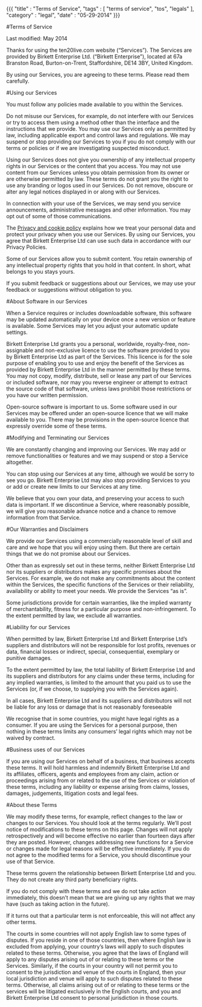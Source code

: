 {{{
    "title"    : "Terms of Service",
    "tags"     : [ "terms of service", "tos", "legals" ],
    "category" : "legal",
    "date"     : "05-29-2014"
}}}

#Terms of Service

Last modified: May 2014

Thanks for using the ten20live.com website (“Services”). The Services are provided by Birkett Enterprise Ltd. (“Birkett Enterprise”), located at 67a Branston Road, Burton-on-Trent, Staffordshire, DE14 3BY, United Kingdom.

By using our Services, you are agreeing to these terms. Please read them carefully.

#Using our Services

You must follow any policies made available to you within the Services.

Do not misuse our Services, for example, do not interfere with our Services or try to access them using a method other than the interface and the instructions that we provide. You may use our Services only as permitted by law, including applicable export and control laws and regulations. We may suspend or stop providing our Services to you if you do not comply with our terms or policies or if we are investigating suspected misconduct.

Using our Services does not give you ownership of any intellectual property rights in our Services or the content that you access. You may not use content from our Services unless you obtain permission from its owner or are otherwise permitted by law. These terms do not grant you the right to use any branding or logos used in our Services. Do not remove, obscure or alter any legal notices displayed in or along with our Services.

In connection with your use of the Services, we may send you service announcements, administrative messages and other information. You may opt out of some of those communications.

The [Privacy and cookie policy](/docs/privacy-policy) explains how we treat your personal data and protect your privacy when you use our Services. By using our Services, you agree that Birkett Enterprise Ltd can use such data in accordance with our Privacy Policies.

Some of our Services allow you to submit content. You retain ownership of any intellectual property rights that you hold in that content. In short, what belongs to you stays yours.

If you submit feedback or suggestions about our Services, we may use your feedback or suggestions without obligation to you.

#About Software in our Services

When a Service requires or includes downloadable software, this software may be updated automatically on your device once a new version or feature is available. Some Services may let you adjust your automatic update settings.

Birkett Enterprise Ltd grants you a personal, worldwide, royalty-free, non-assignable and non-exclusive licence to use the software provided to you by Birkett Enterprise Ltd as part of the Services. This licence is for the sole purpose of enabling you to use and enjoy the benefit of the Services as provided by Birkett Enterprise Ltd in the manner permitted by these terms. You may not copy, modify, distribute, sell or lease any part of our Services or included software, nor may you reverse engineer or attempt to extract the source code of that software, unless laws prohibit those restrictions or you have our written permission.

Open-source software is important to us. Some software used in our Services may be offered under an open-source licence that we will make available to you. There may be provisions in the open-source licence that expressly override some of these terms.

#Modifying and Terminating our Services

We are constantly changing and improving our Services. We may add or remove functionalities or features and we may suspend or stop a Service altogether.

You can stop using our Services at any time, although we would be sorry to see you go. Birkett Enterprise Ltd may also stop providing Services to you or add or create new limits to our Services at any time.

We believe that you own your data, and preserving your access to such data is important. If we discontinue a Service, where reasonably possible, we will give you reasonable advance notice and a chance to remove information from that Service.

#Our Warranties and Disclaimers

We provide our Services using a commercially reasonable level of skill and care and we hope that you will enjoy using them. But there are certain things that we do not promise about our Services.

Other than as expressly set out in these terms, neither Birkett Enterprise Ltd nor its suppliers or distributors makes any specific promises about the Services. For example, we do not make any commitments about the content within the Services, the specific functions of the Services or their reliability, availability or ability to meet your needs. We provide the Services “as is”.

Some jurisdictions provide for certain warranties, like the implied warranty of merchantability, fitness for a particular purpose and non-infringement. To the extent permitted by law, we exclude all warranties.

#Liability for our Services

When permitted by law, Birkett Enterprise Ltd and Birkett Enterprise Ltd’s suppliers and distributors will not be responsible for lost profits, revenues or data, financial losses or indirect, special, consequential, exemplary or punitive damages.

To the extent permitted by law, the total liability of Birkett Enterprise Ltd and its suppliers and distributors for any claims under these terms, including for any implied warranties, is limited to the amount that you paid us to use the Services (or, if we choose, to supplying you with the Services again).

In all cases, Birkett Enterprise Ltd and its suppliers and distributors will not be liable for any loss or damage that is not reasonably foreseeable

We recognise that in some countries, you might have legal rights as a consumer. If you are using the Services for a personal purpose, then nothing in these terms limits any consumers’ legal rights which may not be waived by contract.

#Business uses of our Services

If you are using our Services on behalf of a business, that business accepts these terms. It will hold harmless and indemnify Birkett Enterprise Ltd and its affiliates, officers, agents and employees from any claim, action or proceedings arising from or related to the use of the Services or violation of these terms, including any liability or expense arising from claims, losses, damages, judgements, litigation costs and legal fees.

#About these Terms

We may modify these terms, for example, reflect changes to the law or changes to our Services. You should look at the terms regularly. We’ll post notice of modifications to these terms on this page. Changes will not apply retrospectively and will become effective no earlier than fourteen days after they are posted. However, changes addressing new functions for a Service or changes made for legal reasons will be effective immediately. If you do not agree to the modified terms for a Service, you should discontinue your use of that Service.

These terms govern the relationship between Birkett Enterprise Ltd and you. They do not create any third party beneficiary rights.

If you do not comply with these terms and we do not take action immediately, this doesn’t mean that we are giving up any rights that we may have (such as taking action in the future).

If it turns out that a particular term is not enforceable, this will not affect any other terms.

The courts in some countries will not apply English law to some types of disputes. If you reside in one of those countries, then where English law is excluded from applying, your country’s laws will apply to such disputes related to these terms. Otherwise, you agree that the laws of England will apply to any disputes arising out of or relating to these terms or the Services. Similarly, if the courts in your country will not permit you to consent to the jurisdiction and venue of the courts in England, then your local jurisdiction and venue will apply to such disputes related to these terms. Otherwise, all claims arising out of or relating to these terms or the services will be litigated exclusively in the English courts, and you and Birkett Enterprise Ltd consent to personal jurisdiction in those courts.